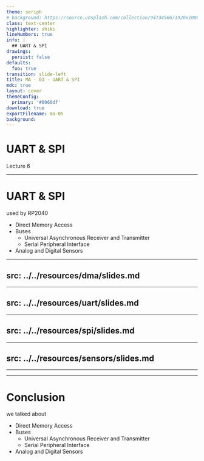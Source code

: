 ```yaml
---
theme: seriph
# background: https://source.unsplash.com/collection/94734566/1920x1080
class: text-center
highlighter: shiki
lineNumbers: true
info: |
  ## UART & SPI
drawings:
  persist: false
defaults:
  foo: true
transition: slide-left
title: MA - 03 - UART & SPI
mdc: true
layout: cover
themeConfig:
  primary: '#0060df'
download: true
exportFilename: ma-05
background:
---
```


# UART & SPI
Lecture 6

---

# UART & SPI
used by RP2040

- Direct Memory Access
- Buses
  - Universal Asynchronous Receiver and Transmitter
  - Serial Peripheral Interface
- Analog and Digital Sensors

<!-- DMA -->

---
src: ../../resources/dma/slides.md
---

<!-- UART -->

---
src: ../../resources/uart/slides.md
---

<!-- SPI -->

---
src: ../../resources/spi/slides.md
---

<!-- Sensors -->

---
src: ../../resources/sensors/slides.md
---

---
---
# Conclusion
we talked about

- Direct Memory Access
- Buses
  - Universal Asynchronous Receiver and Transmitter
  - Serial Peripheral Interface
- Analog and Digital Sensors
